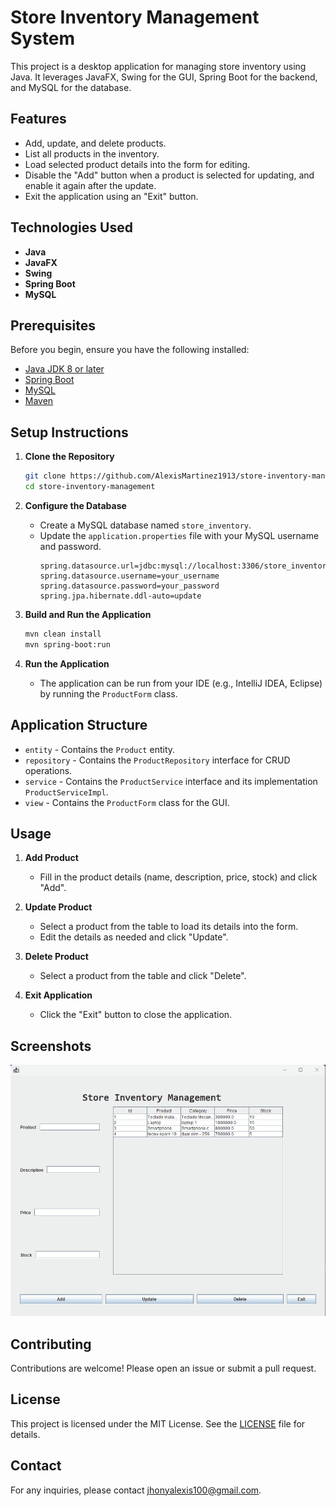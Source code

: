 # Store Inventory Management System

This project is a desktop application for managing store inventory using Java. It leverages JavaFX, Swing for the GUI, Spring Boot for the backend, and MySQL for the database.

## Features

- Add, update, and delete products.
- List all products in the inventory.
- Load selected product details into the form for editing.
- Disable the "Add" button when a product is selected for updating, and enable it again after the update.
- Exit the application using an "Exit" button.

## Technologies Used

- **Java**
- **JavaFX**
- **Swing**
- **Spring Boot**
- **MySQL**

## Prerequisites

Before you begin, ensure you have the following installed:

- [Java JDK 8 or later](https://www.oracle.com/java/technologies/javase-downloads.html)
- [Spring Boot](https://spring.io/projects/spring-boot)
- [MySQL](https://www.mysql.com/)
- [Maven](https://maven.apache.org/)

## Setup Instructions

1. **Clone the Repository**
    ```sh
    git clone https://github.com/AlexisMartinez1913/store-inventory-management.git
    cd store-inventory-management
    ```

2. **Configure the Database**
    - Create a MySQL database named `store_inventory`.
    - Update the `application.properties` file with your MySQL username and password.
      ```properties
      spring.datasource.url=jdbc:mysql://localhost:3306/store_inventory
      spring.datasource.username=your_username
      spring.datasource.password=your_password
      spring.jpa.hibernate.ddl-auto=update
      ```

3. **Build and Run the Application**
    ```sh
    mvn clean install
    mvn spring-boot:run
    ```

4. **Run the Application**
    - The application can be run from your IDE (e.g., IntelliJ IDEA, Eclipse) by running the `ProductForm` class.

## Application Structure

- `entity` - Contains the `Product` entity.
- `repository` - Contains the `ProductRepository` interface for CRUD operations.
- `service` - Contains the `ProductService` interface and its implementation `ProductServiceImpl`.
- `view` - Contains the `ProductForm` class for the GUI.

## Usage

1. **Add Product**
    - Fill in the product details (name, description, price, stock) and click "Add".

2. **Update Product**
    - Select a product from the table to load its details into the form.
    - Edit the details as needed and click "Update".

3. **Delete Product**
    - Select a product from the table and click "Delete".

4. **Exit Application**
    - Click the "Exit" button to close the application.

## Screenshots

![Demostration APP](assets/app_demo.gif)

## Contributing

Contributions are welcome! Please open an issue or submit a pull request.

## License

This project is licensed under the MIT License. See the [LICENSE](LICENSE) file for details.

## Contact

For any inquiries, please contact [jhonyalexis100@gmail.com](mailto:your-email@example.com).
